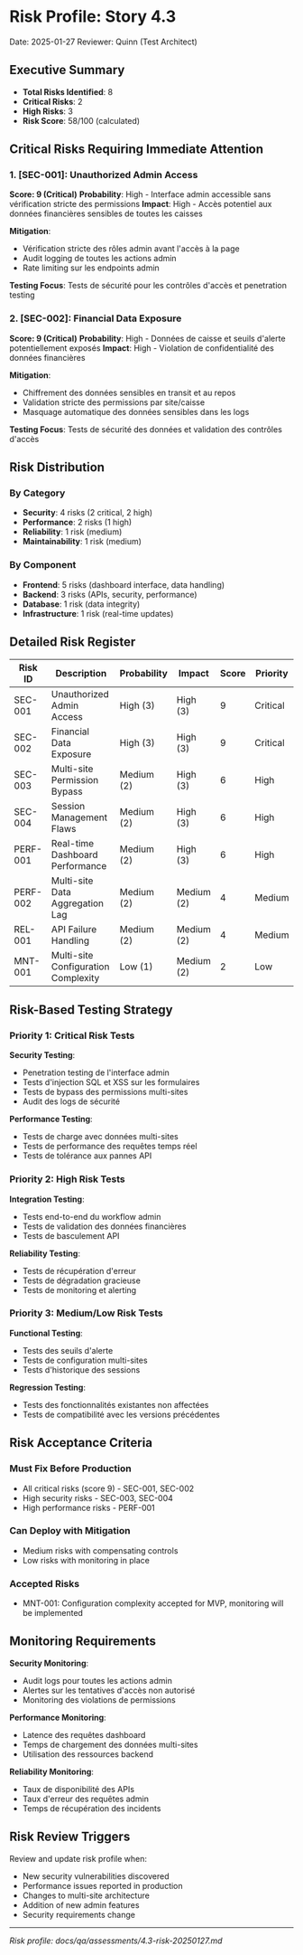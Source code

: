 # Risk Profile: Story 4.3

Date: 2025-01-27
Reviewer: Quinn (Test Architect)

## Executive Summary

- **Total Risks Identified**: 8
- **Critical Risks**: 2
- **High Risks**: 3
- **Risk Score**: 58/100 (calculated)

## Critical Risks Requiring Immediate Attention

### 1. [SEC-001]: Unauthorized Admin Access

**Score: 9 (Critical)**
**Probability**: High - Interface admin accessible sans vérification stricte des permissions
**Impact**: High - Accès potentiel aux données financières sensibles de toutes les caisses

**Mitigation**:

- Vérification stricte des rôles admin avant l'accès à la page
- Audit logging de toutes les actions admin
- Rate limiting sur les endpoints admin

**Testing Focus**: Tests de sécurité pour les contrôles d'accès et penetration testing

### 2. [SEC-002]: Financial Data Exposure

**Score: 9 (Critical)**
**Probability**: High - Données de caisse et seuils d'alerte potentiellement exposés
**Impact**: High - Violation de confidentialité des données financières

**Mitigation**:

- Chiffrement des données sensibles en transit et au repos
- Validation stricte des permissions par site/caisse
- Masquage automatique des données sensibles dans les logs

**Testing Focus**: Tests de sécurité des données et validation des contrôles d'accès

## Risk Distribution

### By Category

- **Security**: 4 risks (2 critical, 2 high)
- **Performance**: 2 risks (1 high)
- **Reliability**: 1 risk (medium)
- **Maintainability**: 1 risk (medium)

### By Component

- **Frontend**: 5 risks (dashboard interface, data handling)
- **Backend**: 3 risks (APIs, security, performance)
- **Database**: 1 risk (data integrity)
- **Infrastructure**: 1 risk (real-time updates)

## Detailed Risk Register

| Risk ID  | Description                          | Probability | Impact     | Score | Priority |
| -------- | ------------------------------------ | ----------- | ---------- | ----- | -------- |
| SEC-001  | Unauthorized Admin Access            | High (3)    | High (3)   | 9     | Critical |
| SEC-002  | Financial Data Exposure              | High (3)    | High (3)   | 9     | Critical |
| SEC-003  | Multi-site Permission Bypass         | Medium (2)  | High (3)   | 6     | High     |
| SEC-004  | Session Management Flaws             | Medium (2)  | High (3)   | 6     | High     |
| PERF-001 | Real-time Dashboard Performance      | Medium (2)  | High (3)   | 6     | High     |
| PERF-002 | Multi-site Data Aggregation Lag      | Medium (2)  | Medium (2) | 4     | Medium   |
| REL-001  | API Failure Handling                 | Medium (2)  | Medium (2) | 4     | Medium   |
| MNT-001  | Multi-site Configuration Complexity  | Low (1)     | Medium (2) | 2     | Low      |

## Risk-Based Testing Strategy

### Priority 1: Critical Risk Tests

**Security Testing**:
- Penetration testing de l'interface admin
- Tests d'injection SQL et XSS sur les formulaires
- Tests de bypass des permissions multi-sites
- Audit des logs de sécurité

**Performance Testing**:
- Tests de charge avec données multi-sites
- Tests de performance des requêtes temps réel
- Tests de tolérance aux pannes API

### Priority 2: High Risk Tests

**Integration Testing**:
- Tests end-to-end du workflow admin
- Tests de validation des données financières
- Tests de basculement API

**Reliability Testing**:
- Tests de récupération d'erreur
- Tests de dégradation gracieuse
- Tests de monitoring et alerting

### Priority 3: Medium/Low Risk Tests

**Functional Testing**:
- Tests des seuils d'alerte
- Tests de configuration multi-sites
- Tests d'historique des sessions

**Regression Testing**:
- Tests des fonctionnalités existantes non affectées
- Tests de compatibilité avec les versions précédentes

## Risk Acceptance Criteria

### Must Fix Before Production

- All critical risks (score 9) - SEC-001, SEC-002
- High security risks - SEC-003, SEC-004
- High performance risks - PERF-001

### Can Deploy with Mitigation

- Medium risks with compensating controls
- Low risks with monitoring in place

### Accepted Risks

- MNT-001: Configuration complexity accepted for MVP, monitoring will be implemented

## Monitoring Requirements

**Security Monitoring**:
- Audit logs pour toutes les actions admin
- Alertes sur les tentatives d'accès non autorisé
- Monitoring des violations de permissions

**Performance Monitoring**:
- Latence des requêtes dashboard
- Temps de chargement des données multi-sites
- Utilisation des ressources backend

**Reliability Monitoring**:
- Taux de disponibilité des APIs
- Taux d'erreur des requêtes admin
- Temps de récupération des incidents

## Risk Review Triggers

Review and update risk profile when:

- New security vulnerabilities discovered
- Performance issues reported in production
- Changes to multi-site architecture
- Addition of new admin features
- Security requirements change

---

*Risk profile: docs/qa/assessments/4.3-risk-20250127.md*
